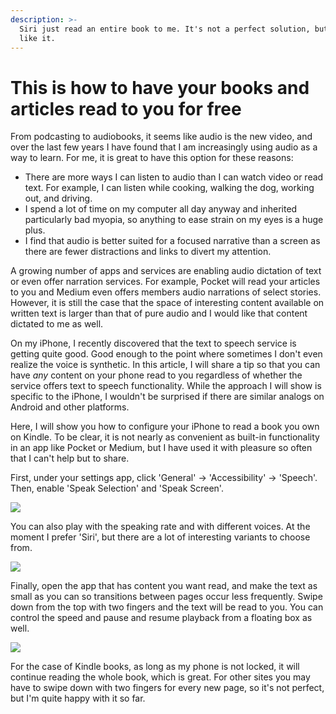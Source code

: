 ```yaml
---
description: >-
  Siri just read an entire book to me. It's not a perfect solution, but I really
  like it.
---
```


# This is how to have your books and articles read to you for free

From podcasting to audiobooks, it seems like audio is the new video, and over the last few years I have found that I am increasingly using audio as a way to learn. For me, it is great to have this option for these reasons:

* There are more ways I can listen to audio than I can watch video or read text. For example, I can listen while cooking, walking the dog, working out, and driving.
* I spend a lot of time on my computer all day anyway and inherited particularly bad myopia, so anything to ease strain on my eyes is a huge plus.
* I find that audio is better suited for a focused narrative than a screen as there are fewer distractions and links to divert my attention.

A growing number of apps and services are enabling audio dictation of text or even offer narration services. For example, Pocket will read your articles to you and Medium even offers members audio narrations of select stories. However, it is still the case that the space of interesting content available on written text is larger than that of pure audio and I would like that content dictated to me as well.

On my iPhone, I recently discovered that the text to speech service is getting quite good. Good enough to the point where sometimes I don't even realize the voice is synthetic. In this article, I will share a tip so that you can have _any_ content on your phone read to you regardless of whether the service offers text to speech functionality. While the approach I will show is specific to the iPhone, I wouldn't be surprised if there are similar analogs on Android and other platforms.

Here, I will show you how to configure your iPhone to read a book you own on Kindle. To be clear, it is not nearly as convenient as built-in functionality in an app like Pocket or Medium, but I have used it with pleasure so often that I can't help but to share.

First, under your settings app, click 'General' -&gt; 'Accessibility' -&gt; 'Speech'. Then, enable 'Speak Selection' and 'Speak Screen'.

![](../.gitbook/assets/png-image-11.png)

You can also play with the speaking rate and with different voices. At the moment I prefer 'Siri', but there are a lot of interesting variants to choose from.

![](../.gitbook/assets/png-image-12.png)

Finally, open the app that has content you want read, and make the text as small as you can so transitions between pages occur less frequently. Swipe down from the top with two fingers and the text will be read to you. You can control the speed and pause and resume playback from a floating box as well.

![](../.gitbook/assets/png-image-10.png)

For the case of Kindle books, as long as my phone is not locked, it will continue reading the whole book, which is great. For other sites you may have to swipe down with two fingers for every new page, so it's not perfect, but I'm quite happy with it so far.

